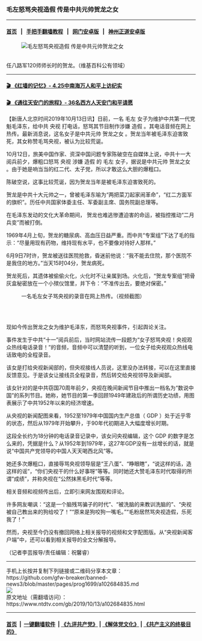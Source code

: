 ### 毛左怒骂央视造假 传是中共元帅贺龙之女
------------------------

#### [首页](https://github.com/gfw-breaker/banned-news3/blob/master/README.md) &nbsp;&nbsp;|&nbsp;&nbsp; [手把手翻墙教程](https://github.com/gfw-breaker/guides/wiki) &nbsp;&nbsp;|&nbsp;&nbsp; [网门安卓版](https://github.com/oGate2/oGate) &nbsp;&nbsp;|&nbsp;&nbsp; [神州正道安卓版](https://github.com/SzzdOgate/update) 



<div><div class="featured_image">
 <figure>
  <img alt="毛左怒骂央视造假 传是中共元帅贺龙之女" src="https://i.ntdtv.com/assets/uploads/2019/10/He_Long_in_NRA_uniform-800x450.jpg"/>
 </figure><br/>
 <span class="caption">
  任八路军120师师长时的贺龙。（维基百科公有领域）
 </span>
</div>
</div><hr/>

#### [ 🎬  《红墙的记忆》- 4.25中南海万人和平上访纪实](http://141.164.39.94:10000/videos/legend/425.html)

 #### [ 🎬  《通往天安门的旅程》- 36名西方人天安门和平请愿 ](http://141.164.39.94:10000/videos/legend/JTT.html)

<div><div class="post_content" itemprop="articleBody">
 <p>
  【新唐人北京时间2019年10月13日讯】日前，一名
  <ok href="https://www.ntdtv.com/gb/毛左.htm">
   毛左
  </ok>
  女子为维护中共第一代党魁毛泽东，给中共
  <ok href="https://www.ntdtv.com/gb/央视.htm">
   央视
  </ok>
  打电话，怒骂其节目制作涉嫌
  <ok href="https://www.ntdtv.com/gb/造假.htm">
   造假
  </ok>
  。其电话音频在网上热传。最新消息说，这名女子是中共元帅
  <ok href="https://www.ntdtv.com/gb/贺龙之女.htm">
   贺龙之女
  </ok>
  。贺龙当年被毛泽东迫害致死，其女称赞毛骂央视，被认为比较荒诞。
 </p>
 <p>
  10月12日，旅美中国作家、资深中国问题专家陈破空在自媒体上说，中共十一大阅兵前夕，爆粗口怒骂
  <ok href="https://www.ntdtv.com/gb/央视.htm">
   央视
  </ok>
  涉嫌
  <ok href="https://www.ntdtv.com/gb/造假.htm">
   造假
  </ok>
  的
  <ok href="https://www.ntdtv.com/gb/毛左.htm">
   毛左
  </ok>
  女子，据说是中共元帅
  <ok href="https://www.ntdtv.com/gb/贺龙之女.htm">
   贺龙之女
  </ok>
  。由于她是响当当的红二代、太子党，所以才敢这么大胆的爆粗口。
 </p>
 <p>
  陈破空说，这事比较荒诞，因为贺龙当年是被毛泽东迫害致死的。
 </p>
 <p>
  贺龙是中共十大元帅之一，曾被毛泽东喻为“两把菜刀起家闹革命”，“红二方面军的旗帜”。历任中共国家体委主任、军委副主席、国务院副总理等。
 </p>
 <p>
  在毛泽东发动的文化大革命期间， 贺龙也难逃惨遭迫害的命运，被指控推动“二月兵变”而被打倒。
 </p>
 <p>
  1969年4月上旬，贺龙的糖尿病、高血压日益严重。而中共“专案组”下达了毛的指示：“尽量用现有药物，维持现有水平，也不要像对待好人那样。”
 </p>
 <p>
  6月9日7时许，贺龙被送往医院抢救，昏迷前他说：“我不能去住院，那个医院不是我住的地方。”当天15时04分，贺龙病死。
 </p>
 <p>
  贺龙死后，其遗体被偷偷火化，火化时不让亲属到场。火化后，“贺龙专案组”把骨灰盒秘密放在一个小殡仪馆里，并下令：“不准传出去，要绝对保密。”
 </p>
 <figure class="wp-caption alignnone" id="attachment_102680138" style="width: 600px">
  <ok href="https://i.ntdtv.com/assets/uploads/2019/10/2390c9c0ecd38234290e7152c6495d5d.jpg">
   <img alt="" class="size-medium wp-image-102680138" src="https://i.ntdtv.com/assets/uploads/2019/10/2390c9c0ecd38234290e7152c6495d5d-600x338.jpg"/>
  </ok>
  <br/><figcaption class="wp-caption-text">
   一名毛左女子骂央视的录音在网上热传。（视频截图）
  </figcaption><br/>
 </figure><br/>
 <p>
  现如今传出贺龙之女为维护毛泽东，而怒骂央视事件，引起舆论关注。
 </p>
 <p>
  事件发生于中共“十一”阅兵前后，当时网站流传一段题为“女子怒骂央视！央视观众热线电话录音！”的音频，音频中可以清楚的听到，一位女子给央视观众热线电话致电的全程录音。
 </p>
 <p>
  该女是打给央视新闻部的，但央视接线人员说，这里没办法转接，可以在这里直接反馈意见。于是该女让接线员全程录音，然后转交给央视领导及新闻部。
 </p>
 <p>
  该女针对的是中共窃国70周年前夕，央视在晚间新闻节目中推出一档名为“数说中国”的系列节目。她称，她节目的第一季回顾1949年建政后的所谓历史功绩，用图表展示了中共1952年以来的经济增速。
 </p>
 <p>
  从央视的新闻配图来看，1952至1979年中国国内生产总值（
  <ok href="https://www.ntdtv.com/gb/gdp.htm">
   GDP
  </ok>
  ）处于近乎零的状态，然后从1979年开始攀升，于90年代初期进入大幅度增长时期。
 </p>
 <p>
  这段全长约为18分钟的电话录音记录中，该女问央视编辑，这个
  <ok href="https://www.ntdtv.com/gb/gdp.htm">
   GDP
  </ok>
  的数字是怎么来的，凭据是什么？从1952年到1979年，这27年GDP没有一丝增长的话，就是说“中国共产党领导的中国人天天喝西北风”等。
 </p>
 <p>
  她还多次爆粗口，直接辱骂央视领导层是“王八蛋”、“睁眼瞎”，“说这样的话，造这样的谣”，“你们央视干的什么好事呀”等等。同时她还大赞毛泽东时代取得的所谓“成绩”，并称央视在“公然抹黑毛时代”等等。
 </p>
 <p>
  相关音频和视频传出后，立即引来网友围观和评论。
 </p>
 <p>
  许多网友嘲讽：“这是一个脑残骂骗子的时代”、“被洗脑的来教训洗脑的”、“央视被自己教出来的狗给咬了！”“原来是狗咬狗一嘴毛。”“毛粉居然骂央视造假，乐死我了！”
 </p>
 <p>
  然而，央视至今仍没有撤回网络上相关报导的视频和文字配图版。从“央视新闻客户端”中，还可以看到相关报导的全文分解报导。
 </p>
 <p>
  （记者李芸报导/责任编辑：祝馨睿）
 </p>
 <div class="single_ad">
 </div>
</div>
</div>
<hr/>
手机上长按并复制下列链接或二维码分享本文章：<br/>
https://github.com/gfw-breaker/banned-news3/blob/master/pages/prog1699/a102684835.md <br/>
<a href='https://github.com/gfw-breaker/banned-news3/blob/master/pages/prog1699/a102684835.md'><img src='https://github.com/gfw-breaker/banned-news3/blob/master/pages/prog1699/a102684835.md.png'/></a> <br/>
原文地址（需翻墙访问）：https://www.ntdtv.com/gb/2019/10/13/a102684835.html


------------------------
#### [首页](https://github.com/gfw-breaker/banned-news3/blob/master/README.md) &nbsp;|&nbsp; [一键翻墙软件](https://github.com/gfw-breaker/nogfw/blob/master/README.md) &nbsp;| [《九评共产党》](https://github.com/gfw-breaker/9ping.md/blob/master/README.md#九评之一评共产党是什么) | [《解体党文化》](https://github.com/gfw-breaker/jtdwh.md/blob/master/README.md) | [《共产主义的终极目的》](https://github.com/gfw-breaker/gczydzjmd.md/blob/master/README.md)


<img src='http://gfw-breaker.win/banned-news3/pages/prog1699/a102684835.md' width='0px' height='0px'/>